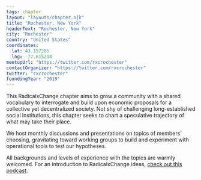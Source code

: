 ```yaml
---
tags: chapter
layout: "layouts/chapter.njk"
title: "Rochester, New York"
headerText: "Rochester, New York"
city: "Rochester"
country: "United States"
coordinates:
  lat: 43.157285
  lng: -77.615214
meetupUrl: "https://twitter.com/rxcrochester"
contactOrganizer: "https://twitter.com/rxcrochester"
twitter: "rxcrochester"
foundingYear: "2019"
---
```


This RadicalxChange chapter aims to grow a community with a shared vocabulary to interrogate and build upon economic proposals for a collective yet decentralized society. Not shy of challenging long-established social institutions, this chapter seeks to chart a speculative trajectory of what may take their place.

We host monthly discussions and presentations on topics of members’ choosing, gravitating toward working groups to build and experiment with operational tools to test our hypotheses.

All backgrounds and levels of experience with the topics are warmly welcomed. For an introduction to RadicalxChange ideas, [check out this podcast](https://80000hours.org/podcast/episodes/glen-weyl-radically-reforming-capitalism-and-democracy/).
